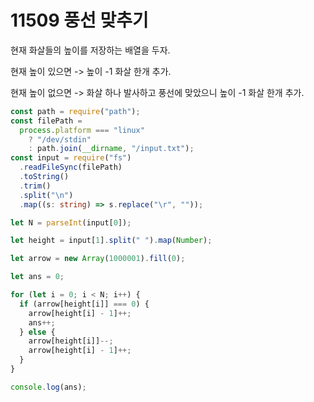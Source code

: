 # 11509 풍선 맞추기

현재 화살들의 높이를 저장하는 배열을 두자.

현재 높이 있으면 -> 높이 -1 화살 한개 추가.

현재 높이 없으면 -> 화살 하나 발사하고 풍선에 맞았으니 높이 -1 화살 한개 추가.

```typescript
const path = require("path");
const filePath =
  process.platform === "linux"
    ? "/dev/stdin"
    : path.join(__dirname, "/input.txt");
const input = require("fs")
  .readFileSync(filePath)
  .toString()
  .trim()
  .split("\n")
  .map((s: string) => s.replace("\r", ""));

let N = parseInt(input[0]);

let height = input[1].split(" ").map(Number);

let arrow = new Array(1000001).fill(0);

let ans = 0;

for (let i = 0; i < N; i++) {
  if (arrow[height[i]] === 0) {
    arrow[height[i] - 1]++;
    ans++;
  } else {
    arrow[height[i]]--;
    arrow[height[i] - 1]++;
  }
}

console.log(ans);
```
